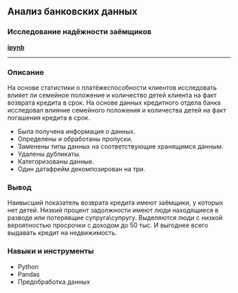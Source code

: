 ## Анализ банковских данных
### Исследование надёжности заёмщиков
<b><a href = "https://github.com/Dereglazovs/yandex-praktikum/blob/main/Project_2/2.%20%D0%9F%D0%BB%D0%B0%D1%82%D0%B5%D0%B6%D0%B5%D1%81%D0%BF%D0%BE%D1%81%D0%BE%D0%B1%D0%BD%D0%BE%D1%81%D1%82%D1%8C%20%D0%BA%D0%BB%D0%B8%D0%B5%D0%BD%D1%82%D0%BE%D0%B2%20%D0%B1%D0%B0%D0%BD%D0%BA%D0%B0.ipynb">
ipynb
</a></b>
___
### Описание
На основе статистики о платёжеспособности клиентов исследовать влияет ли семейное положение и количество детей клиента на факт возврата кредита в срок.
На основе данных кредитного отдела банка исследовал влияние семейного положения и количества детей на факт погашения кредита в срок.
- Была получена информация о данных.
- Определены и обработаны пропуски.
- Заменены типы данных на соответствующие хранящимся данным.
- Удалены дубликаты.
- Категоризованы данные.
- Один датафрейм декомпозирован на три.
### Вывод
Наивысший показатель возврата кредита имеют заёмщики, у которых нет детей. Низкий процент задолжности имеют люди находящиеся в разводе или потерявщие супруга\супругу. Выделяются люди с низкой вероятностью просрочки с доходом до 50 тыс. И выгоднее всего выдавать кредит на недвижимость.
### Навыки и инструменты
* Python
* Pandas
* Предобработка данных
